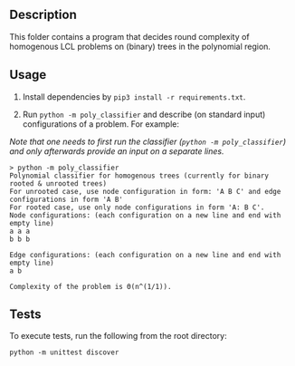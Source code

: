 
## Description

This folder contains a program that decides round complexity of homogenous LCL problems on (binary) trees in the polynomial region.

## Usage

1. Install dependencies by `pip3 install -r requirements.txt`.

2. Run `python -m poly_classifier` and describe (on standard input) configurations of a problem.
For example:

_Note that one needs to first run the classifier (`python -m poly_classifier`) and only afterwards provide an input
on a separate lines._

```
> python -m poly_classifier 
Polynomial classifier for homogenous trees (currently for binary rooted & unrooted trees)
For unrooted case, use node configuration in form: 'A B C' and edge configurations in form 'A B'
For rooted case, use only node configurations in form 'A: B C'.
Node configurations: (each configuration on a new line and end with empty line)
a a a
b b b

Edge configurations: (each configuration on a new line and end with empty line)
a b

Complexity of the problem is Θ(n^(1/1)).

```
## Tests

To execute tests, run the following from the root directory:

```
python -m unittest discover
```
